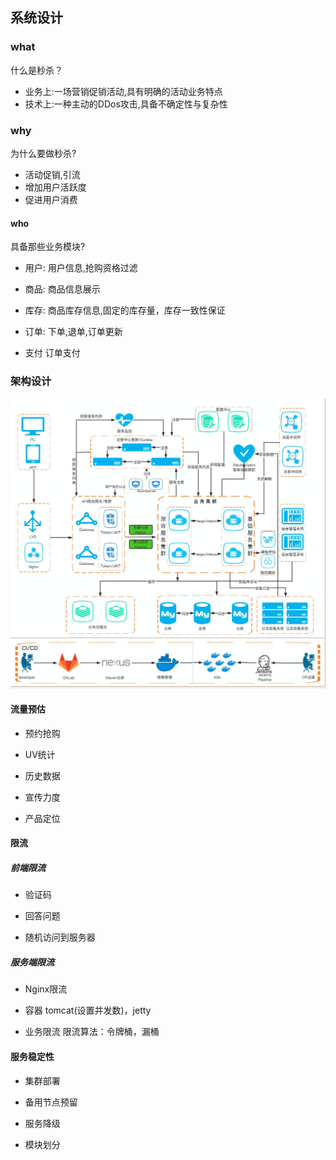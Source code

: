 ## 系统设计

### what

什么是秒杀？
 * 业务上:一场营销促销活动,具有明确的活动业务特点
 * 技术上:一种主动的DDos攻击,具备不确定性与复杂性 
 
### why

为什么要做秒杀?
* 活动促销,引流
* 增加用户活跃度
* 促进用户消费

#### who
具备那些业务模块?

* 用户:
用户信息,抢购资格过滤

* 商品:
商品信息展示

* 库存:
商品库存信息,固定的库存量，库存一致性保证

* 订单:
下单,退单,订单更新

* 支付
订单支付


### 架构设计

 ![binaryTree](image.png "架构设计")

#### 流量预估
* 预约抢购

* UV统计

* 历史数据

* 宣传力度
* 产品定位

#### 限流

#####       前端限流

* 验证码

* 回答问题

* 随机访问到服务器

#####      服务端限流

* Nginx限流

* 容器
tomcat(设置并发数)，jetty

* 业务限流
  限流算法：令牌桶，漏桶

#### 服务稳定性

* 集群部署

* 备用节点预留

* 服务降级

* 模块划分
